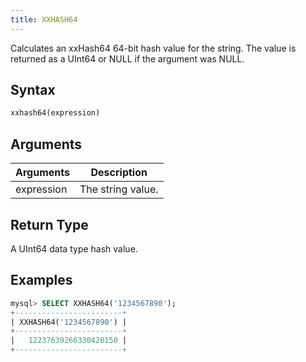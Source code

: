 ```yaml
---
title: XXHASH64
---
```


Calculates an xxHash64 64-bit hash value for the string.
The value is returned as a UInt64 or NULL if the argument was NULL.

## Syntax

```sql
xxhash64(expression)
```

## Arguments

| Arguments  | Description       |
| ---------- | ----------------- |
| expression | The string value. |

## Return Type

A UInt64 data type hash value.

## Examples

```sql
mysql> SELECT XXHASH64('1234567890');
+------------------------+
| XXHASH64('1234567890') |
+------------------------+
|   12237639266330420150 |
+------------------------+
```

